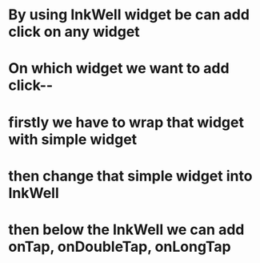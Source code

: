 # By using InkWell widget be can add click on any widget
# On which widget we want to add click--
# firstly we have to wrap that widget with simple widget 
# then change that simple widget into InkWell
# then below the InkWell we can add onTap, onDoubleTap, onLongTap